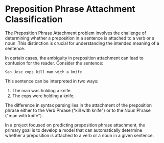 
# Preposition Phrase Attachment Classification

The Preposition Phrase Attachment problem involves the challenge of determining whether a preposition in a sentence is attached to a verb or a noun. This distinction is crucial for understanding the intended meaning of a sentence.


In certain cases, the ambiguity in preposition attachment can lead to confusion for the reader. Consider the sentence:

```plaintext
San Jose cops kill man with a knife
```

This sentence can be interpreted in two ways:
1. The man was holding a knife.
2. The cops were holding a knife.

The difference in syntax parsing lies in the attachment of the preposition phrase either to the Verb Phrase ("kill with knife") or to the Noun Phrase ("man with knife").

In a project focused on predicting preposition phrase attachment, the primary goal is to develop a model that can automatically determine whether a preposition is attached to a verb or a noun in a given sentence. 
